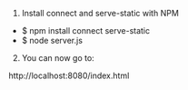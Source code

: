 1. Install connect and serve-static with NPM
  * $ npm install connect serve-static
  * $ node server.js

2. You can now go to:

http://localhost:8080/index.html
